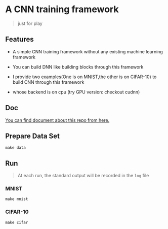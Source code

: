 # A CNN training framework

> just for play

## Features

- A simple CNN training framework without any existing machine learning framework

- You can build DNN like building blocks through this framework

- I provide two examples(One is on MNIST,the other is on CIFAR-10) to build CNN through this framework 

- whose backend is on cpu (try GPU version: checkout cudnn)

## Doc

[You can find document about this repo from here.](https://gty111.github.io/doc/A%20Convolutional%20Neural%20Network%20Framework%20support%20on%20CPU%20and%20GPU.pdf)

## Prepare Data Set

```
make data
```

## Run

> At each run, the standard output will be recorded in the `log` file

### MNIST

```
make mnist
```

### CIFAR-10

```
make cifar
```
